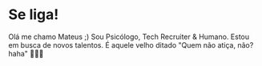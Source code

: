 # Se liga! 
Olá me chamo Mateus ;)
Sou Psicólogo, Tech Recruiter & Humano.
Estou em busca de novos talentos. 
É aquele velho ditado "Quem não atiça, não? haha" 🚀👊🏽
